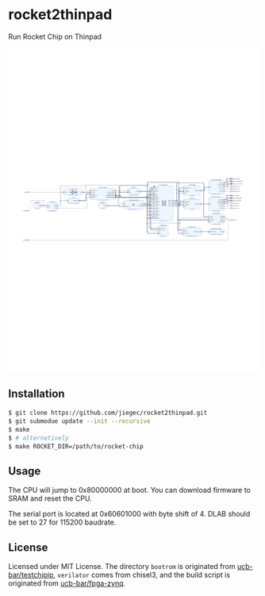 # rocket2thinpad

Run Rocket Chip on Thinpad

![](./block_design.svg)

## Installation

```bash
$ git clone https://github.com/jiegec/rocket2thinpad.git
$ git submodue update --init --recursive
$ make
$ # alternatively
$ make ROCKET_DIR=/path/to/rocket-chip
```

## Usage

The CPU will jump to 0x80000000 at boot. You can download firmware to SRAM and reset the CPU.

The serial port is located at 0x60601000 with byte shift of 4. DLAB should be set to 27 for 115200 baudrate.

## License

Licensed under MIT License. The directory `bootrom` is originated from [ucb-bar/testchipip](https://github.com/ucb-bar/testchipip), `verilator` comes from chisel3, and the build script is originated from [ucb-bar/fpga-zynq](https://github.com/ucb-bar/fpga-zynq).

